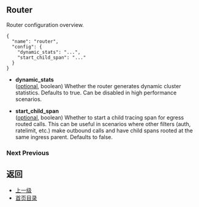 ## Router
Router configuration overview.

```
{
  "name": "router",
  "config": {
    "dynamic_stats": "...",
    "start_child_span": "..."
  }
}
```
- **dynamic_stats**<br />
	([optional](#), boolean) Whether the router generates dynamic cluster statistics. Defaults to true. Can be disabled in high performance scenarios.

- **start_child_span**<br />
	([optional](#), boolean) Whether to start a child tracing span for egress routed calls. This can be useful in scenarios where other filters (auth, ratelimit, etc.) make outbound calls and have child spans rooted at the same ingress parent. Defaults to false.

### Next  Previous



## 返回
- [上一级](../HTTPfilters.md)
- [首页目录](../../README.md)